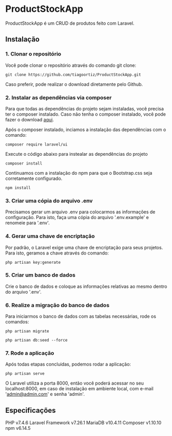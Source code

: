 # ProductStockApp

ProductStockApp é um CRUD de produtos feito com Laravel.

## Instalação

### 1. Clonar o repositório

Você pode clonar o repositório através do comando git clone:
```
git clone https://github.com/tiagoortiz/ProductStockApp.git
```

Caso preferir, pode realizar o download diretamente pelo Github.

### 2. Instalar as dependências via composer

Para que todas as dependências do projeto sejam instaladas, você precisa ter o composer instalado.
Caso não tenha o composer instalado, você pode fazer o download [aqui](https://getcomposer.org/).

Após o composer instalado, inciamos a instalação das dependências com o comando:
```
composer require laravel/ui
```

Execute o código abaixo para instealar as dependências do projeto
```
composer install
```

Continuamos com a instalação do npm para que o Bootstrap.css seja corretamente configurado.
```
npm install
```

### 3. Criar uma cópia do arquivo .env

Precisamos gerar um arquivo .env para colocarmos as informações de configuração. Para isto, faça uma cópia 
do arquivo '.env.example' e renomeie para '.env'.

### 4. Gerar uma chave de encriptação

Por padrão, o Laravel exige uma chave de encriptação para seus projetos. Para isto, geramos a chave através do comando:
```
php artisan key:generate
```

### 5. Criar um banco de dados

Crie o banco de dados e coloque as informações relativas ao mesmo dentro do arquivo '.env'.

### 6. Realize a migração do banco de dados

Para iniciarmos o banco de dados com as tabelas necessárias, rode os comandos:
```
php artisan migrate
```

```
php artisan db:seed --force
```

### 7. Rode a aplicação

Após todas etapas concluidas, podemos rodar a aplicação:
```
php artisan serve
```

O Laravel utiliza a porta 8000, então você poderá acessar no seu localhost:8000, em caso de instalação em ambiente local,  com e-mail 'admin@admin.com' e senha 'admin'.

## Especificações

PHP v7.4.6
Laravel Framework v7.26.1
MariaDB v10.4.11
Composer v1.10.10
npm v6.14.5
